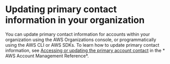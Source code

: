 # Updating primary contact information in your organization<a name="orgs_manage_accounts_update_contacts_primary"></a>

You can update primary contact information for accounts within your organization using the AWS Organizations console, or programmatically using the AWS CLI or AWS SDKs\. To learn how to update primary contact information, see [Accessing or updating the primary account contact](https://docs.aws.amazon.com/accounts/latest/reference/manage-acct-update-contact.html#manage-acct-update-contact-alternate-edit.html) in the * AWS Account Management Reference*\.